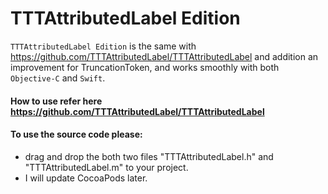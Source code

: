 # TTTAttributedLabel Edition
`TTTAttributedLabel Edition` is the same with https://github.com/TTTAttributedLabel/TTTAttributedLabel and addition an improvement for TruncationToken, and works smoothly with both `Objective-C` and `Swift`.
#### How to use refer here https://github.com/TTTAttributedLabel/TTTAttributedLabel
#### To use the source code please:
 * drag and drop the both two files "TTTAttributedLabel.h" and "TTTAttributedLabel.m" to your project.
 * I will update CocoaPods later.
